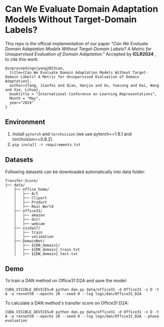 Can We Evaluate Domain Adaptation Models Without Target-Domain Labels?  
============================================================================
This repo is the official implementation of our paper
*"Can We Evaluate Domain Adaptation Models Without Target-Domain Labels? A Metric for Unsupervised Evaluation of Domain Adaptation."*
Accepted by **ICLR2024** , to cite this work:
```
@inproceedings{yang2023can,
  title={Can We Evaluate Domain Adaptation Models Without Target-Domain Labels? A Metric for Unsupervised Evaluation of Domain Adaptation},
  author={Yang, Jianfei and Qian, Hanjie and Xu, Yuecong and Kai, Wang and Xie, Lihua},
  booktitle = "International Conference on Learning Representations",
  Month = "May",
  year="2024"
}
```
## Environment
1. Install `pytorch` and `torchvision` (we use pytorch==1.8.1 and torchvision==0.8.2).
2. `pip install -r requirements.txt`

## Datasets

Following datasets can be downloaded automatically into data folder:
```
Transfer-Score/
├── data/
    ├── office_home/
    │   ├── Art
    │   ├── Clipart
    │   ├── Product
    │   ├── Real World
    ├── office31/
    │   ├── amazon
    │   ├── dslr
    │   ├── webcam
    ├── visda17/
    │   ├── train
    │   ├── validation 
    ├── DomainNet/
    │   ├── ${DN_domain}/
    │   ├── ${DN_domain}_train.txt
    │   ├── ${DN_domain}_test.txt
```
## Demo

To train a DAN method on Office31 D2A and save the model:
```
CUDA_VISIBLE_DEVICES=0 python dan.py data/office31 -d Office31 -s D -t A -a resnet50 --epochs 20 --seed 0 --log logs/dan/Office31_D2A
```
To calculate a DAN method's transfer score on Office31 D2A:
```
CUDA_VISIBLE_DEVICES=0 python dan.py data/office31 -d Office31 -s D -t A -a resnet50 --epochs 20 --seed 0 --log logs/dan/Office31_D2A --phase evaluation
```
